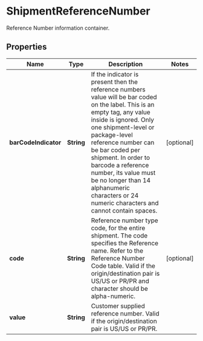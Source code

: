 

# ShipmentReferenceNumber

Reference Number information container.

## Properties

| Name | Type | Description | Notes |
|------------ | ------------- | ------------- | -------------|
|**barCodeIndicator** | **String** | If the indicator is present then the reference numbers value will be bar coded on the label.  This is an empty tag, any value inside is ignored.   Only one shipment-level or package-level reference number can be bar coded per shipment.   In order to barcode a reference number, its value must be no longer than 14 alphanumeric characters or 24 numeric characters and cannot contain spaces. |  [optional] |
|**code** | **String** | Reference number type code, for the entire shipment. The code specifies the Reference name.   Refer to the Reference Number Code table.  Valid if the origin/destination pair is US/US or PR/PR and character should be alpha-numeric. |  [optional] |
|**value** | **String** | Customer supplied reference number.  Valid if the origin/destination pair is US/US or PR/PR. |  |



